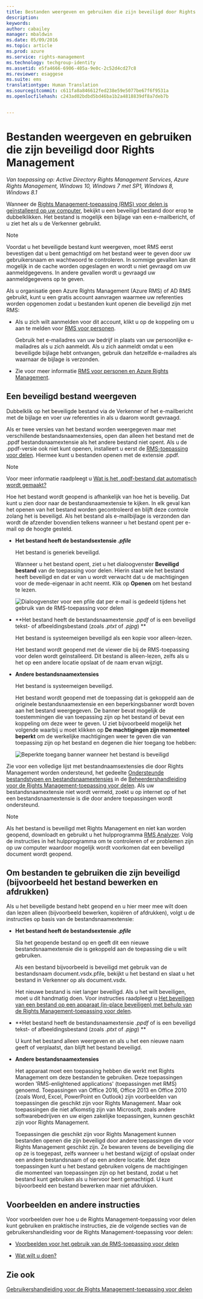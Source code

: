 ```yaml
---
title: Bestanden weergeven en gebruiken die zijn beveiligd door Rights Management | Azure RMS
description: 
keywords: 
author: cabailey
manager: mbaldwin
ms.date: 05/09/2016
ms.topic: article
ms.prod: azure
ms.service: rights-management
ms.technology: techgroup-identity
ms.assetid: e5fa4666-6906-405a-9e0c-2c52d4cd27c8
ms.reviewer: esaggese
ms.suite: ems
translationtype: Human Translation
ms.sourcegitcommit: c611fa8a846612fed238e59e5077be67f6f9531a
ms.openlocfilehash: c243ad02bdbd5bd46ba1b2a4818839df8a7deb7b


---
```


# Bestanden weergeven en gebruiken die zijn beveiligd door Rights Management

*Van toepassing op: Active Directory Rights Management Services, Azure Rights Management, Windows 10, Windows 7 met SP1, Windows 8, Windows 8.1*

Wanneer de [Rights Management-toepassing (RMS) voor delen is geïnstalleerd op uw computer](install-sharing-app.md), bekijkt u een beveiligd bestand door erop te dubbelklikken. Het bestand is mogelijk een bijlage van een e-mailbericht, of u ziet het als u de Verkenner gebruikt.

> [!NOTE]
> Voordat u het beveiligde bestand kunt weergeven, moet RMS eerst bevestigen dat u bent gemachtigd om het bestand weer te geven door uw gebruikersnaam en wachtwoord te controleren. In sommige gevallen kan dit mogelijk in de cache worden opgeslagen en wordt u niet gevraagd om uw aanmeldgegevens. In andere gevallen wordt u gevraagd uw aanmeldgegevens op te geven.
>
> Als u organisatie geen Azure Rights Management (Azure RMS) of AD RMS gebruikt, kunt u een gratis account aanvragen waarmee uw referenties worden opgenomen zodat u bestanden kunt openen die beveiligd zijn met RMS:
>
> -   Als u zich wilt aanmelden voor dit account, klikt u op de koppeling om u aan te melden voor [RMS voor personen](http://go.microsoft.com/fwlink/?LinkId=309469).
>
>     Gebruik het e-mailadres van uw bedrijf in plaats van uw persoonlijke e-mailadres als u zich aanmeldt. Als u zich aanmeldt omdat u een beveiligde bijlage hebt ontvangen, gebruik dan hetzelfde e-mailadres als waarnaar de bijlage is verzonden.
> -   Zie voor meer informatie [RMS voor personen en Azure Rights Management](../understand-explore/rms-for-individuals.md).

## Een beveiligd bestand weergeven
Dubbelklik op het beveiligde bestand via de Verkenner of het e-mailbericht met de bijlage en voer uw referenties in als u daarom wordt gevraagd.

Als er twee versies van het bestand worden weergegeven maar met verschillende bestandsnaamextensies, open dan alleen het bestand met de .ppdf bestandsnaamextensie als het andere bestand niet opent. Als u de .ppdf-versie ook niet kunt openen, installeert u eerst de [RMS-toepassing voor delen](install-sharing-app.md). Hiermee kunt u bestanden openen met de extensie .ppdf.

> [!NOTE]
> Voor meer informatie raadpleegt u [Wat is het .ppdf-bestand dat automatisch wordt gemaakt?](sharing-app-dialog-box.md#what-s-the-ppdf-file-that-s-automatically-created-)

Hoe het bestand wordt geopend is afhankelijk van hoe het is beveilig. Dat kunt u zien door naar de bestandsnaamextensie te kijken. In elk geval kan het openen van het bestand worden gecontroleerd en blijft deze controle zolang het is beveiligd. Als het bestand als e-mailbijlage is verzonden dan wordt de afzender bovendien telkens wanneer u het bestand opent per e-mail op de hoogte gesteld.

- **Het bestand heeft de bestandsextensie *.pfile***

    Het bestand is generiek beveiligd.

    Wanneer u het bestand opent, ziet u het dialoogvenster **Beveiligd bestand** van de toepassing voor delen. Hierin staat wie het bestand heeft beveiligd en dat er van u wordt verwacht dat u de machtigingen voor de mede-eigenaar in acht neemt. Klik op **Openen** om het bestand te lezen.

    ![Dialoogvenster voor een pfile dat per e-mail is gedeeld tijdens het gebruik van de RMS-toepassing voor delen](../media/ADRMS_MSRMSApp_PfilePermission.png)

- **Het bestand heeft de bestandsnaamextensie *.ppdf* of is een beveiligd tekst- of afbeeldingsbestand (zoals *.ptxt* of *.pjpg*) **

    Het bestand is systeemeigen beveiligd als een kopie voor alleen-lezen.

    Het bestand wordt geopend met de viewer die bij de RMS-toepassing voor delen wordt geïnstalleerd. Dit bestand is alleen-lezen, zelfs als u het op een andere locatie opslaat of de naam ervan wijzigt.

- **Andere bestandsnaamextensies**

    Het bestand is systeemeigen beveiligd.

    Het bestand wordt geopend met de toepassing dat is gekoppeld aan de originele bestandsnaamextensie en een beperkingsbanner wordt boven aan het bestand weergegeven. De banner bevat mogelijk de toestemmingen die van toepassing zijn op het bestand of bevat een koppeling om deze weer te geven. U ziet bijvoorbeeld mogelijk het volgende waarbij u moet klikken op **De machtigingen zijn momenteel beperkt** om de werkelijke machtigingen weer te geven die van toepassing zijn op het bestand en degenen die hier toegang toe hebben:

    ![Beperkte toegang banner wanneer het bestand is beveiligd](../media/ADRMS_MSRMSApp_RestrictedAccess.png)



Zie voor een volledige lijst met bestandnaamsextensies die door Rights Management worden ondersteund, het gedeelte [Ondersteunde bestandstypen en bestandsnaamextensies](sharing-app-admin-guide-technical.md#supported-file-types-and-file-name-extensions) in de [Beheerdershandleiding voor de Rights Management-toepassing voor delen](sharing-app-admin-guide.md). Als uw bestandsnaamextensie niet wordt vermeld, zoekt u op internet op of het een bestandsnaamextensie is die door andere toepassingen wordt ondersteund.

> [!NOTE]
> Als het bestand is beveiligd met Rights Management en niet kan worden geopend, downloadt en gebruikt u het hulpprogramma [RMS Analyzer](https://www.microsoft.com/en-us/download/details.aspx?id=46437). Volg de instructies in het hulpprogramma om te controleren of er problemen zijn op uw computer waardoor mogelijk wordt voorkomen dat een beveiligd document wordt geopend.

## Om bestanden te gebruiken die zijn beveiligd (bijvoorbeeld het bestand bewerken en afdrukken)
Als u het beveiligde bestand hebt geopend en u hier meer mee wilt doen dan lezen alleen (bijvoorbeeld bewerken, kopiëren of afdrukken), volgt u de instructies op basis van de bestandsnaamextensie:

- **Het bestand heeft de bestandsextensie *.pfile***

    Sla het geopende bestand op en geeft dit een nieuwe bestandsnaamextensie die is gekoppeld aan de toepassing die u wilt gebruiken.

    Als een bestand bijvoorbeeld is beveiligd met gebruik van de bestandsnaam document.vsdx.pfile, bekijkt u het bestand en slaat u het bestand in Verkenner op als document.vsdx.

    Het nieuwe bestand is niet langer beveiligd. Als u het wilt beveiligen, moet u dit handmatig doen. Voor instructies raadpleegt u [Het beveiligen van een bestand op een apparaat (in-place beveiligen) met behulp van de Rights Management-toepassing voor delen](sharing-app-protect-in-place.md).

- **Het bestand heeft de bestandsnaamextensie *.ppdf* of is een beveiligd tekst- of afbeeldingsbestand (zoals *.ptxt* of *.pjpg*) **

    U kunt het bestand alleen weergeven en als u het een nieuwe naam geeft of verplaatst, dan blijft het bestand beveiligd.

- **Andere bestandsnaamextensies**

    Het apparaat moet een toepassing hebben die werkt met Rights Management om deze bestanden te gebruiken. Deze toepassingen worden 'RMS-enlightened applications' (toepassingen met RMS) genoemd. Toepassingen van Office 2016, Office 2013 en Office 2010 (zoals Word, Excel, PowerPoint en Outlook) zijn voorbeelden van toepassingen die geschikt zijn voor Rights Management. Maar ook toepassingen die niet afkomstig zijn van Microsoft, zoals andere softwarebedrijven en uw eigen zakelijke toepassingen, kunnen geschikt zijn voor Rights Management.

    Toepassingen die geschikt zijn voor Rights Management kunnen bestanden openen die zijn beveiligd door andere toepassingen die voor Rights Management geschikt zijn. Ze bewaren tevens de beveiliging die op ze is toegepast, zelfs wanneer u het bestand wijzigt of opslaat onder een andere bestandsnaam of op een andere locatie. Met deze toepassingen kunt u het bestand gebruiken volgens de machtigingen die momenteel van toepassingen zijn op het bestand, zodat u het bestand kunt gebruiken als u hiervoor bent gemachtigd. U kunt bijvoorbeeld een bestand bewerken maar niet afdrukken.


## Voorbeelden en andere instructies
Voor voorbeelden over hoe u de Rights Management-toepassing voor delen kunt gebruiken en praktische instructies, zie de volgende secties van de gebruikershandleiding voor de Rights Management-toepassing voor delen:

-   [Voorbeelden voor het gebruik van de RMS-toepassing voor delen](sharing-app-user-guide.md#examples-for-using-the-rms-sharing-application)

-   [Wat wilt u doen?](sharing-app-user-guide.md#what-do-you-want-to-do-)

## Zie ook
[Gebruikershandleiding voor de Rights Management-toepassing voor delen](sharing-app-user-guide.md)



<!--HONumber=Jun16_HO4-->


